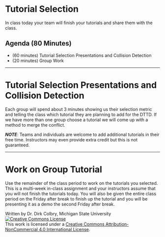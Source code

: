 #  Tutorial Selection



In class today your team will finish your tutorials and share them with the class. 


## Agenda (80 Minutes)

- (60 minutes) Tutorial Selection Presentations and Collision Detection
- (20 minutes) Group Work

----
# Tutorial Selection Presentations and Collision Detection

Each group will spend about 3 minutes showing us their selection metric and telling the class which tutorial they are planning to add for the DTTD.   If we have more than one group choose a tutorial we will come up with a method to merge the conflict. 

**_NOTE_**: Teams and individuals are welcome to add additional tutorials in their free time.  Instructors may even provide extra credit but this is not guaranteed. 

----
<a name="Group_programming_Project"></a>
# Work on Group Tutorial

Use the remainder of the class period to work on the tutorials you selected.  This is a multi-week in-class assignment and your instructors assume that you will not finish the tutorials today. You will also be given the entire class period on the Friday after break  to finish up the tutorial and you will be presenting it as a demo the second Friday after break. 

Written by Dr. Dirk Colbry, Michigan State University
<a rel="license" href="http://creativecommons.org/licenses/by-nc/4.0/"><img alt="Creative Commons License" style="border-width:0" src="https://i.creativecommons.org/l/by-nc/4.0/88x31.png" /></a><br />This work is licensed under a <a rel="license" href="http://creativecommons.org/licenses/by-nc/4.0/">Creative Commons Attribution-NonCommercial 4.0 International License</a>.
